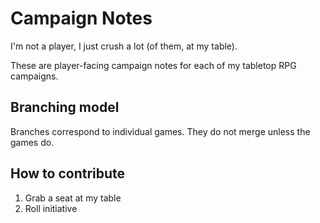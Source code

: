 # Campaign Notes

I'm not a player, I just crush a lot (of them, at my table).

These are player-facing campaign notes for each of my tabletop RPG campaigns.

## Branching model

Branches correspond to individual games. They do not merge unless the games do.

## How to contribute

1. Grab a seat at my table
2. Roll initiative